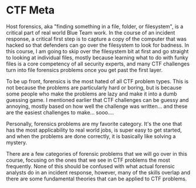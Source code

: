 # CTF Meta

Host forensics, aka "finding something in a file, folder, or
filesystem", is a critical part of real world Blue Team work. In the
course of an incident response, a critical first step is to capture a
copy of the computer that was hacked so that defenders can go over the
filesystem to look for badness. In this course, I am going to skip over
the filesystem bit at first and go straight to looking at individual
files, mostly because learning what to do with funky files is a core
competency of all security experts, and many CTF challenges turn into
file forensics problems once you get past the first layer.

To be up front, forensics is the most hated of all CTF problem types.
This is not because the problems are particularly hard or boring, but is
because some people who make the problems are lazy and make it into a
dumb guessing game. I mentioned earlier that CTF challenges can be
guessy and annoying, mostly based on how well the challenge was
written... and these are the easiest challenges to make... sooo....

Personally, forensics problems are my favorite category. It's the one
that has the most applicability to real world jobs, is super easy to get
started, and when the problems are done correctly, it is basically like
solving a mystery.

There are a few categories of forensic problems that we will go over in
this course, focusing on the ones that we see in CTF problems the most
frequently. None of this should be confused with what actual forensic
analysts do in an incident response, however, many of the skills overlap
and there are some fundamental theories that can be applied to CTF
problems.
